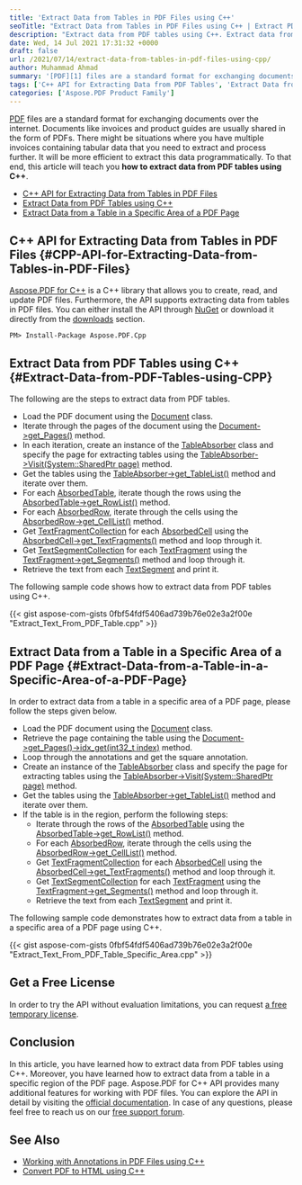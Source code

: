 ```yaml
---
title: 'Extract Data from Tables in PDF Files using C++'
seoTitle: "Extract Data from Tables in PDF Files using C++ | Extract PDF Tables"
description: "Extract data from PDF tables using C++. Extract data from tables in a specific area of a PDF page by using the Aspose.PDF for C++ API."
date: Wed, 14 Jul 2021 17:31:32 +0000
draft: false
url: /2021/07/14/extract-data-from-tables-in-pdf-files-using-cpp/
author: Muhammad Ahmad
summary: '[PDF][1] files are a standard format for exchanging documents over the internet. Documents like invoices and product guides are usually shared in the form of PDFs. There might be situations where you have multiple invoices containing tabular data that you want to extract and process further. It will be more efficient to extract this data programmatically. To that end, this article will teach you **how to extract data from PDF tables using C++**.'
tags: ['C++ API for Extracting Data from PDF Tables', 'Extract Data from PDF Tables using C++', 'Extract Table Data from Specific Area of PDF Page using C++']
categories: ['Aspose.PDF Product Family']
---
```


[PDF][2] files are a standard format for exchanging documents over the internet. Documents like invoices and product guides are usually shared in the form of PDFs. There might be situations where you have multiple invoices containing tabular data that you need to extract and process further. It will be more efficient to extract this data programmatically. To that end, this article will teach you **how to extract data from PDF tables using C++**.

*   [C++ API for Extracting Data from Tables in PDF Files][3]
*   [Extract Data from PDF Tables using C++][4]
*   [Extract Data from a Table in a Specific Area of a PDF Page][5]

## C++ API for Extracting Data from Tables in PDF Files {#CPP-API-for-Extracting-Data-from-Tables-in-PDF-Files}

[Aspose.PDF for C++][6] is a C++ library that allows you to create, read, and update PDF files. Furthermore, the API supports extracting data from tables in PDF files. You can either install the API through [NuGet][7] or download it directly from the [downloads][8] section.

```
PM> Install-Package Aspose.PDF.Cpp
```

## Extract Data from PDF Tables using C++ {#Extract-Data-from-PDF-Tables-using-CPP}

The following are the steps to extract data from PDF tables.

*   Load the PDF document using the [Document][9] class.
*   Iterate through the pages of the document using the [Document->get\_Pages()][10] method.
*   In each iteration, create an instance of the [TableAbsorber][11] class and specify the page for extracting tables using the [TableAbsorber->Visit(System::SharedPtr<Page> page)][12] method.
*   Get the tables using the [TableAbsorber->get\_TableList()][13] method and iterate over them.
*   For each [AbsorbedTable][14], iterate though the rows using the [AbsorbedTable->get\_RowList()][15] method.
*   For each [AbsorbedRow][16], iterate through the cells using the [AbsorbedRow->get\_CellList()][17] method.
*   Get [TextFragmentCollection][18] for each [AbsorbedCell][19] using the [AbsorbedCell->get\_TextFragments()][20] method and loop through it.
*   Get [TextSegmentCollection][21] for each [TextFragment][22] using the [TextFragment->get\_Segments()][23] method and loop through it.
*   Retrieve the text from each [TextSegment][24] and print it.

The following sample code shows how to extract data from PDF tables using C++.

{{< gist aspose-com-gists 0fbf54fdf5406ad739b76e02e3a2f00e "Extract_Text_From_PDF_Table.cpp" >}}

## Extract Data from a Table in a Specific Area of a PDF Page {#Extract-Data-from-a-Table-in-a-Specific-Area-of-a-PDF-Page}

In order to extract data from a table in a specific area of a PDF page, please follow the steps given below.

*   Load the PDF document using the [Document][25] class.
*   Retrieve the page containing the table using the [Document->get\_Pages()->idx\_get(int32\_t index)][26] method.
*   Loop through the annotations and get the square annotation.
*   Create an instance of the [TableAbsorber][27] class and specify the page for extracting tables using the [TableAbsorber->Visit(System::SharedPtr<Page> page)][28] method.
*   Get the tables using the [TableAbsorber->get\_TableList()][29] method and iterate over them.
*   If the table is in the region, perform the following steps:
    *   Iterate through the rows of the [AbsorbedTable][30] using the [AbsorbedTable->get\_RowList()][31] method.
    *   For each [AbsorbedRow][32], iterate through the cells using the [AbsorbedRow->get\_CellList()][33] method.
    *   Get [TextFragmentCollection][34] for each [AbsorbedCell][35] using the [AbsorbedCell->get\_TextFragments()][36] method and loop through it.
    *   Get [TextSegmentCollection][37] for each [TextFragment][38] using the [TextFragment->get\_Segments()][39] method and loop through it.
    *   Retrieve the text from each [TextSegment][40] and print it.

The following sample code demonstrates how to extract data from a table in a specific area of a PDF page using C++.

{{< gist aspose-com-gists 0fbf54fdf5406ad739b76e02e3a2f00e "Extract_Text_From_PDF_Table_Specific_Area.cpp" >}}

## Get a Free License

In order to try the API without evaluation limitations, you can request [a free temporary license][41].

## Conclusion

In this article, you have learned how to extract data from PDF tables using C++. Moreover, you have learned how to extract data from a table in a specific region of the PDF page. Aspose.PDF for C++ API provides many additional features for working with PDF files. You can explore the API in detail by visiting the [official documentation][42]. In case of any questions, please feel free to reach us on our [free support forum][43].

## **See Also**

*   [Working with Annotations in PDF Files using C++][44]
*   [Convert PDF to HTML using C++][45]




[1]: https://docs.fileformat.com/pdf/
[2]: https://docs.fileformat.com/pdf/
[3]: #CPP-API-for-Extracting-Data-from-Tables-in-PDF-Files
[4]: #Extract-Data-from-PDF-Tables-using-CPP
[5]: #Extract-Data-from-a-Table-in-a-Specific-Area-of-a-PDF-Page
[6]: https://products.aspose.com/pdf/cpp
[7]: https://www.nuget.org/packages/Aspose.Pdf.cpp
[8]: https://downloads.aspose.com/pdf/cpp
[9]: https://apireference.aspose.com/pdf/cpp/class/aspose.pdf.document
[10]: https://apireference.aspose.com/pdf/cpp/class/aspose.pdf.document#a481178a0c2c6277ae9b6b931d63e4122
[11]: https://apireference.aspose.com/pdf/cpp/class/aspose.pdf.text.table_absorber
[12]: https://apireference.aspose.com/pdf/cpp/class/aspose.pdf.text.table_absorber#a6b903eb9598c39e1d6e537438cb1c34d
[13]: https://apireference.aspose.com/pdf/cpp/class/aspose.pdf.text.table_absorber#a18b0f0eba96750bf32a4ee27c1622a88
[14]: https://apireference.aspose.com/pdf/cpp/class/aspose.pdf.text.absorbed_table
[15]: https://apireference.aspose.com/pdf/cpp/class/aspose.pdf.text.absorbed_table#a3abce806fb358852aed04f36b1e4b702
[16]: https://apireference.aspose.com/pdf/cpp/class/aspose.pdf.text.absorbed_row
[17]: https://apireference.aspose.com/pdf/cpp/class/aspose.pdf.text.absorbed_row#a79bfb37b560b8f2ecb7d771415373f24
[18]: https://apireference.aspose.com/pdf/cpp/class/aspose.pdf.text.text_fragment_collection
[19]: https://apireference.aspose.com/pdf/cpp/class/aspose.pdf.text.absorbed_cell
[20]: https://apireference.aspose.com/pdf/cpp/class/aspose.pdf.text.absorbed_cell#aefae7c1f2cb0e3711af46a639671b6d6
[21]: https://apireference.aspose.com/pdf/cpp/class/aspose.pdf.text.text_segment_collection
[22]: https://apireference.aspose.com/pdf/cpp/class/aspose.pdf.text.text_fragment
[23]: https://apireference.aspose.com/pdf/cpp/class/aspose.pdf.text.text_fragment#a1f715b4444b322e8d5bf72f754e8d2cf
[24]: https://apireference.aspose.com/pdf/cpp/class/aspose.pdf.text.text_segment
[25]: https://apireference.aspose.com/pdf/cpp/class/aspose.pdf.document
[26]: https://apireference.aspose.com/pdf/cpp/class/aspose.pdf.page_collection#a30682a62c7630948c39bb950f47e4ba1
[27]: https://apireference.aspose.com/pdf/cpp/class/aspose.pdf.text.table_absorber
[28]: https://apireference.aspose.com/pdf/cpp/class/aspose.pdf.text.table_absorber#a6b903eb9598c39e1d6e537438cb1c34d
[29]: https://apireference.aspose.com/pdf/cpp/class/aspose.pdf.text.table_absorber#a18b0f0eba96750bf32a4ee27c1622a88
[30]: https://apireference.aspose.com/pdf/cpp/class/aspose.pdf.text.absorbed_table
[31]: https://apireference.aspose.com/pdf/cpp/class/aspose.pdf.text.absorbed_table#a3abce806fb358852aed04f36b1e4b702
[32]: https://apireference.aspose.com/pdf/cpp/class/aspose.pdf.text.absorbed_row
[33]: https://apireference.aspose.com/pdf/cpp/class/aspose.pdf.text.absorbed_row#a79bfb37b560b8f2ecb7d771415373f24
[34]: https://apireference.aspose.com/pdf/cpp/class/aspose.pdf.text.text_fragment_collection
[35]: https://apireference.aspose.com/pdf/cpp/class/aspose.pdf.text.absorbed_cell
[36]: https://apireference.aspose.com/pdf/cpp/class/aspose.pdf.text.absorbed_cell#aefae7c1f2cb0e3711af46a639671b6d6
[37]: https://apireference.aspose.com/pdf/cpp/class/aspose.pdf.text.text_segment_collection
[38]: https://apireference.aspose.com/pdf/cpp/class/aspose.pdf.text.text_fragment
[39]: https://apireference.aspose.com/pdf/cpp/class/aspose.pdf.text.text_fragment#a1f715b4444b322e8d5bf72f754e8d2cf
[40]: https://apireference.aspose.com/pdf/cpp/class/aspose.pdf.text.text_segment
[41]: https://purchase.aspose.com/temporary-license
[42]: https://docs.aspose.com/pdf/cpp/
[43]: https://forum.aspose.com/c/pdf/10
[44]: https://blog.aspose.com/2021/04/14/working-with-annotations-in-pdf-files-using-cpp/
[45]: https://blog.aspose.com/2021/05/07/convert-pdf-to-html-using-cpp/





